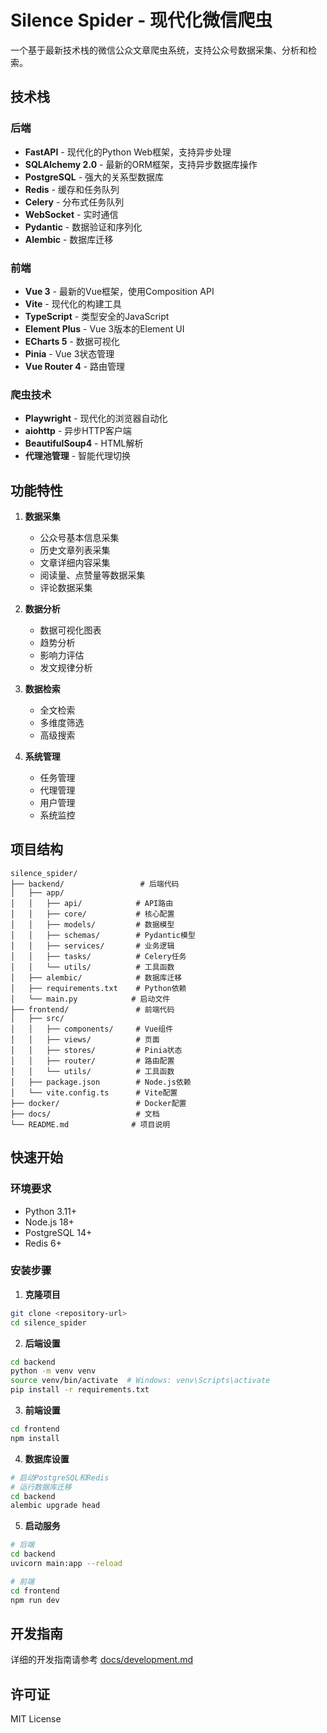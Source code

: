 # Silence Spider - 现代化微信爬虫

一个基于最新技术栈的微信公众文章爬虫系统，支持公众号数据采集、分析和检索。

## 技术栈

### 后端
- **FastAPI** - 现代化的Python Web框架，支持异步处理
- **SQLAlchemy 2.0** - 最新的ORM框架，支持异步数据库操作
- **PostgreSQL** - 强大的关系型数据库
- **Redis** - 缓存和任务队列
- **Celery** - 分布式任务队列
- **WebSocket** - 实时通信
- **Pydantic** - 数据验证和序列化
- **Alembic** - 数据库迁移

### 前端
- **Vue 3** - 最新的Vue框架，使用Composition API
- **Vite** - 现代化的构建工具
- **TypeScript** - 类型安全的JavaScript
- **Element Plus** - Vue 3版本的Element UI
- **ECharts 5** - 数据可视化
- **Pinia** - Vue 3状态管理
- **Vue Router 4** - 路由管理

### 爬虫技术
- **Playwright** - 现代化的浏览器自动化
- **aiohttp** - 异步HTTP客户端
- **BeautifulSoup4** - HTML解析
- **代理池管理** - 智能代理切换

## 功能特性

1. **数据采集**
   - 公众号基本信息采集
   - 历史文章列表采集
   - 文章详细内容采集
   - 阅读量、点赞量等数据采集
   - 评论数据采集

2. **数据分析**
   - 数据可视化图表
   - 趋势分析
   - 影响力评估
   - 发文规律分析

3. **数据检索**
   - 全文检索
   - 多维度筛选
   - 高级搜索

4. **系统管理**
   - 任务管理
   - 代理管理
   - 用户管理
   - 系统监控

## 项目结构

```
silence_spider/
├── backend/                 # 后端代码
│   ├── app/
│   │   ├── api/            # API路由
│   │   ├── core/           # 核心配置
│   │   ├── models/         # 数据模型
│   │   ├── schemas/        # Pydantic模型
│   │   ├── services/       # 业务逻辑
│   │   ├── tasks/          # Celery任务
│   │   └── utils/          # 工具函数
│   ├── alembic/            # 数据库迁移
│   ├── requirements.txt    # Python依赖
│   └── main.py            # 启动文件
├── frontend/               # 前端代码
│   ├── src/
│   │   ├── components/     # Vue组件
│   │   ├── views/          # 页面
│   │   ├── stores/         # Pinia状态
│   │   ├── router/         # 路由配置
│   │   └── utils/          # 工具函数
│   ├── package.json        # Node.js依赖
│   └── vite.config.ts      # Vite配置
├── docker/                 # Docker配置
├── docs/                   # 文档
└── README.md              # 项目说明
```

## 快速开始

### 环境要求
- Python 3.11+
- Node.js 18+
- PostgreSQL 14+
- Redis 6+

### 安装步骤

1. **克隆项目**
```bash
git clone <repository-url>
cd silence_spider
```

2. **后端设置**
```bash
cd backend
python -m venv venv
source venv/bin/activate  # Windows: venv\Scripts\activate
pip install -r requirements.txt
```

3. **前端设置**
```bash
cd frontend
npm install
```

4. **数据库设置**
```bash
# 启动PostgreSQL和Redis
# 运行数据库迁移
cd backend
alembic upgrade head
```

5. **启动服务**
```bash
# 后端
cd backend
uvicorn main:app --reload

# 前端
cd frontend
npm run dev
```

## 开发指南

详细的开发指南请参考 [docs/development.md](docs/development.md)

## 许可证

MIT License 